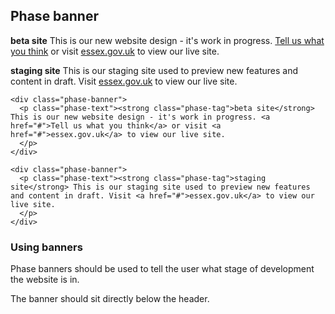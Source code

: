 ## Phase banner

<div class="phase-banner">
  <p class="phase-text"><strong class="phase-tag">beta site</strong> This is our new website design - it's work in progress. <a href="#">Tell us what you think</a> or visit <a href="#">essex.gov.uk</a> to view our live site.
  </p>
</div>

<div class="phase-banner">
  <p class="phase-text"><strong class="phase-tag">staging site</strong> This is our staging site used to preview new features and content in draft. Visit <a href="#">essex.gov.uk</a> to view our live site.
  </p>
</div>

    <div class="phase-banner">
      <p class="phase-text"><strong class="phase-tag">beta site</strong> This is our new website design - it's work in progress. <a href="#">Tell us what you think</a> or visit <a href="#">essex.gov.uk</a> to view our live site.
      </p>
    </div>

    <div class="phase-banner">
      <p class="phase-text"><strong class="phase-tag">staging site</strong> This is our staging site used to preview new features and content in draft. Visit <a href="#">essex.gov.uk</a> to view our live site.
      </p>
    </div>

### Using banners

Phase banners should be used to tell the user what stage of development the website is in.

The banner should sit directly below the header.
